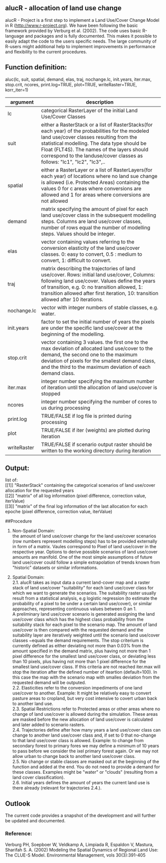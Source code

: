 alucR - allocation of land use change 
---

alucR - Project is a first step to implement a Land Use/Cover Change Model in R (http://www.r-project.org). 
We have been following the basic framework provided by Verburg et al. (2002). The code uses basic R-language and packages and is fully documented. This makes
it possible to easily adapt the code to the users specific needs. 
The large community of R-users might additional help to implement improvements in performance and flexibility to the current procedures.

## Function definition:
aluc(lc, suit, spatial, demand, elas, traj, nochange.lc, init.years, iter.max, stop.crit, ncores, print.log=TRUE, plot=TRUE, writeRaster=TRUE, korr_iter=1)
 
argument | description 
----- | ----
lc | categorical RasterLayer of the initial Land Use/Cover Classes  
suit | either a RasterStack or a list of RasterStacks(for each year) of the probabilities for the modeled land use/cover classes resulting from the statistical modelling. The data type should be Float (FLT4S). The names of the layers should correspond to the landuse/cover classes as follows: "lc1", "lc2", "lc3",..  
spatial | either a RasterLayer or a list of RasterLayers(for each year) of locations where no land sue change is allowed (i.e. Protected Areas) containing the values 0 for c areas where conversions are allowed and 1 for areas where conversions are not allowed
demand | matrix specifying the amount of pixel for each land use/cover class in the subsequent modelling steps. Columns are land use/cover classes, number of rows equal the number of modelling steps. Values should be integer.
elas | vector containing values referring to the conversion elasticity of the land use/cover classes. 0: easy to convert, 0.5 : medium to convert, 1: difficult to convert.
traj | matrix describing the trajectories of land use/cover. Rows: initial land use/cover, Columns: following land use/cover. Values define the years of transition, e.g. 0: no transition allowed, 1: transition allowed after first iteration, 10: transition allowed after 10 iterations.
nochange.lc | vector with integer numbers of stable classes, e.g. water.
init.years | factor to set the initial number of years the pixels are under the specific land use/cover at the beginning of the modelling.
stop.crit | vector containing 3 values. the first one to the max deviation of allocated land use/cover to the demand, the second one to the maximum deviation of pixels for the smallest demand class, and the third to the maximum deviation of each demand class.
iter.max | integer number specifying the maximum number of iteration until the allocation of land use/cover is stopped
ncores | integer number specifying the number of cores to us during processing
print.log | TRUE/FALSE if log file is printed during processing
plot | TRUE/FALSE if iter (weights) are plotted during iteration 
writeRaster | TRUE/FALSE if scenario output raster should be written to the working directory during iteration

## Output: 
list of:    
[[1]] "RasterStack" containing the categorical scenarios of land use/cover allocation for the requested years   
[[2]] "matrix" of all log information (pixel difference, correction value, iterValue)   
[[3]] "matrix" of the final log information of the last allocation for each epoche (pixel difference, correction value, iterValue)   

##Procedure
1. Non-Spatial Domain:  
  the amount of land use/cover change for the land use/cover scenarios (row numbers represent modelling steps) has to be provided externally in form of a matrix. Vaules correspond to Pixel of land use/cover in the respective year. Options to derive possible scenarios of land use/cover amounts are manifold. One of the most simple assumptions of future land use/cover could follow a simple extrapolation of trends known from "historic" datasets or similar informations.

2. Spatial Domain:  
2.1. alucR takes as input data a current land-cover map and a raster stack of land use/cover "suitability" for each land use/cover class for which we want to generate the scenarios. The suitability raster usually result from a statistical analysis, e.g logistic regression (to estimate the probability of a pixel to be under a certain land use/cover), or similar approaches, representing continuous values between 0 an 1.        
  A preliminary land use/cover  scenario is generated assigning the land use/cover class which has the highest class probability from the suitability stack for each pixel to the scenario map. The amount of land use/cover is then compared with the requested demand and the suitability layer are iteratively weighted until the scenario land use/cover classes ~equals the demand requirements. The stop criterium is currently defined as either deviating not more than 0.03% from the amount specified in the demand matrix, plus having not more than 1 pixel difference for the smallest land use/cover class, or deviating less than 10 pixels, plus having not more than 1 pixel difference for the smallest land use/cover class. If this criteria are not reached iter.max will stop the iteration after the defined number of iteartion (default=100). In this case the map with the scenario map with smalles deviation from the requested demand will be outputed.       
2.2. Elasticities refer to the conversion impediments of one land use/cover to another. Example: It might be relatively easy to convert pasture areas to cropland, but very cost intensive to covert urban back to another land use.  
2.3. Spatial Restrictions refer to Protected areas or other areas where no change of land use/cover is allowed during the simulation. These areas are masked before the new allocation of land use/cover is calculated and later added to scenario rasters.  
2.4. Trajectories define after how many years a land use/cover class can change to another land use/cover class and, if set to 0 that no-change to that land use/cover class is allowed. Example: to change from secondary forest to primary fores we may define a minimum of 10 years to pass before we consider the ixel primary forest again. Or we may not allow urban to change back to another land use/cover class.  
2.5. No change or stable classes are masked out at the beginning of the function and added at the end. You do not need to provide a demand for these classes. Examples might be "water" or "clouds" (resulting from a land cover classification).  
2.6. Initial years defines the amount of years the current land use is there already (relevant for trajectories 2.4.).
  
## Outlook
The current code provides a snapshot of the development and will further be updated and documented. 

### Reference:  
Verburg PH, Soepboer W, Veldkamp A, Limpiada R, Espaldon V, Mastura, Sharifah S. A. (2002) Modeling the Spatial Dynamics of Regional Land Use: The CLUE-S Model. Environmental Management, vols 30(3):391-405